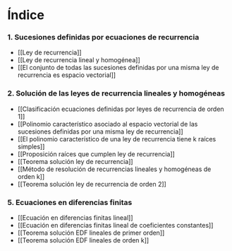 # Índice

### 1. Sucesiones definidas por ecuaciones de recurrencia
- [[Ley de recurrencia]]
- [[Ley de recurrencia lineal y homogénea]]
- [[El conjunto de todas las sucesiones definidas por una misma ley de recurrencia es espacio vectorial]]
### 2. Solución de las leyes de recurrencia lineales y homogéneas
- [[Clasificación ecuaciones definidas por leyes de recurrencia de orden 1]]
- [[Polinomio característico asociado al espacio vectorial de las sucesiones definidas por una misma ley de recurrencia]]
- [[El polinomio característico de una ley de recurrencia tiene k raíces simples]]
- [[Proposición raíces que cumplen ley de recurrencia]]
- [[Teorema solución ley de recurrencia]]
- [[Método de resolución de recurrencias lineales y homogéneas de orden k]]
- [[Teorema solución ley de recurrencia de orden 2]]
### 5. Ecuaciones en diferencias finitas
- [[Ecuación en diferencias finitas lineal]]
- [[Ecuación en diferencias finitas lineal de coeficientes constantes]]
- [[Teorema solución EDF lineales de primer orden]]
- [[Teorema solución EDF lineales de orden k]]